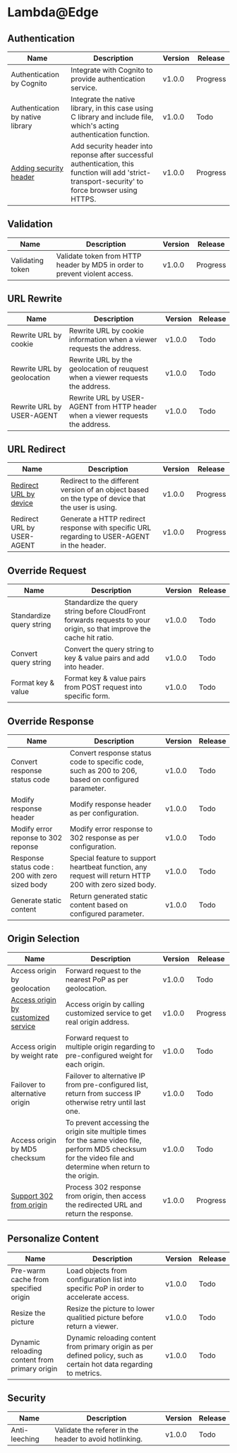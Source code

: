 # Lambda@Edge

## Authentication
|    **Name**   | **Description**    | **Version**    |**Release**    |
|------------------|--------------------|----------------|----------------|
| Authentication by Cognito | Integrate with Cognito to provide authentication service. | v1.0.0 | Progress |
| Authentication by native library | Integrate the native library, in this case using C library and include file, which's acting authentication function. | v1.0.0 | Todo |
| [Adding security header](../edge/nodejs/add-security-headers) | Add security header into reponse after successful authentication, this function will add 'strict-transport-security' to force browser using HTTPS. | v1.0.0 | Progress |


## Validation
|    **Name**   | **Description**    | **Version**    |**Release**    |
|------------------|--------------------|----------------|----------------|
| Validating token | Validate token from HTTP header by MD5 in order to prevent violent access. | v1.0.0 | Progress |

## URL Rewrite
|    **Name**   | **Description**    | **Version**    |**Release**    |
|------------------|--------------------|----------------|----------------|
| Rewrite URL by cookie | Rewrite URL by cookie information when a viewer requests the address. | v1.0.0 | Todo |
| Rewrite URL by geolocation | Rewrite URL by the geolocation of reuquest when a viewer requests the address. | v1.0.0 | Todo |
| Rewrite URL by USER-AGENT |  Rewrite URL by USER-AGENT from HTTP header when a viewer requests the address. | v1.0.0 | Todo |

## URL Redirect
|    **Name**   | **Description**    | **Version**    |**Release**    |
|------------------|--------------------|----------------|----------------|
| [Redirect URL by device](../edge/nodejs/serving-based-on-device) | Redirect to the different version of an object based on the type of device that the user is using. | v1.0.0 | Progress |
| Redirect URL by USER-AGENT | Generate a HTTP redirect response with specific URL regarding to USER-AGENT in the header. | v1.0.0 | Progress |



## Override Request
|    **Name**   | **Description**    | **Version**    |**Release**    |
|------------------|--------------------|----------------|----------------|
| Standardize query string | Standardize the query string before CloudFront forwards requests to your origin, so that improve the cache hit ratio. | v1.0.0 | Todo |
| Convert query string | Convert the query string to key & value pairs and add into header. | v1.0.0 | Todo |
| Format key & value | Format key & value pairs from POST request into specific form. | v1.0.0 | Todo |

## Override Response
|    **Name**   | **Description**    | **Version**    |**Release**    |
|------------------|--------------------|----------------|----------------|
| Convert response status code  | Convert response status code to specific code, such as 200 to 206, based on configured parameter. | v1.0.0 | Todo |
| Modify response header | Modify response header as per configuration. | v1.0.0 | Todo |
| Modify error reponse to 302 reponse | Modify error response to 302 response as per configuration. | v1.0.0 | Todo |
| Response status code : 200 with zero sized body  | Special feature to support heartbeat function, any request will return HTTP 200 with zero sized body. | v1.0.0 | Todo |
| Generate static content  | Return generated static content based on configured parameter. | v1.0.0 | Todo |

## Origin Selection
|    **Name**   | **Description**    | **Version**    |**Release**    |
|------------------|--------------------|----------------|----------------|
| Access origin by geolocation | Forward request to the nearest PoP as per geolocation. | v1.0.0 | Todo |
| [Access origin by customized service](../edge/nodejs/origin-by-customized-service) | Access origin by calling customized service to get real origin address. | v1.0.0 | Progress |
| Access origin by weight rate | Forward request to multiple origin regarding to pre-configured weight for each origin. | v1.0.0 | Todo |
| Failover to alternative origin | Failover to alternative IP from pre-configured list, return from success IP otherwise retry until last one. | v1.0.0 | Todo |
| Access origin by MD5 checksum | To prevent accessing the origin site multiple times for the same video file, perform MD5 checksum for the video file and determine when return to the origin. | v1.0.0 | Todo |
| [Support 302 from origin](../edge/nodejs/http302-from-origin) | Process 302 response from origin, then access the redirected URL and return the response. | v1.0.0 | Progress |



## Personalize Content
|    **Name**   | **Description**    | **Version**    |**Release**    |
|------------------|--------------------|----------------|----------------|
| Pre-warm cache from specified origin | Load objects from configuration list into specific PoP in order to accelerate access. | v1.0.0 | Todo |
| Resize the picture | Resize the picture to lower qualitied picture before return a viewer. | v1.0.0 | Todo |
| Dynamic reloading content from primary origin | Dynamic reloading content from primary origin as per defined policy, such as certain hot data regarding to metrics. | v1.0.0 | Todo |


## Security
|    **Name**   | **Description**    | **Version**    |**Release**    |
|------------------|--------------------|----------------|----------------|
| Anti-leeching | Validate the referer in the header to avoid hotlinking. | v1.0.0 | Todo |